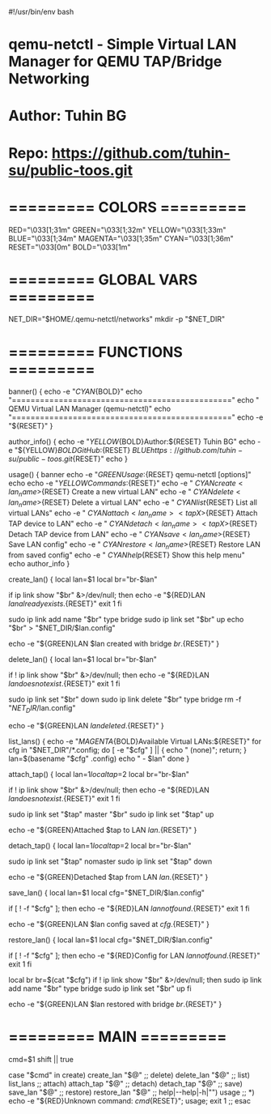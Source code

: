 #!/usr/bin/env bash
# qemu-netctl - Simple Virtual LAN Manager for QEMU TAP/Bridge Networking
# Author: Tuhin BG
# Repo: https://github.com/tuhin-su/public-toos.git

# ========= COLORS =========
RED="\033[1;31m"
GREEN="\033[1;32m"
YELLOW="\033[1;33m"
BLUE="\033[1;34m"
MAGENTA="\033[1;35m"
CYAN="\033[1;36m"
RESET="\033[0m"
BOLD="\033[1m"

# ========= GLOBAL VARS =========
NET_DIR="$HOME/.qemu-netctl/networks"
mkdir -p "$NET_DIR"

# ========= FUNCTIONS =========

banner() {
  echo -e "${CYAN}${BOLD}"
  echo "==============================================="
  echo "        QEMU Virtual LAN Manager (qemu-netctl)"
  echo "==============================================="
  echo -e "${RESET}"
}

author_info() {
  echo -e "${YELLOW}${BOLD}Author:${RESET} Tuhin BG"
  echo -e "${YELLOW}${BOLD}GitHub:${RESET} ${BLUE}https://github.com/tuhin-su/public-toos.git${RESET}"
  echo
}

usage() {
  banner
  echo -e "${GREEN}Usage:${RESET} qemu-netctl <command> [options]"
  echo
  echo -e "${YELLOW}Commands:${RESET}"
  echo -e "  ${CYAN}create <lan_name>${RESET}      Create a new virtual LAN"
  echo -e "  ${CYAN}delete <lan_name>${RESET}      Delete a virtual LAN"
  echo -e "  ${CYAN}list${RESET}                  List all virtual LANs"
  echo -e "  ${CYAN}attach <lan_name> <tapX>${RESET} Attach TAP device to LAN"
  echo -e "  ${CYAN}detach <lan_name> <tapX>${RESET} Detach TAP device from LAN"
  echo -e "  ${CYAN}save <lan_name>${RESET}        Save LAN config"
  echo -e "  ${CYAN}restore <lan_name>${RESET}     Restore LAN from saved config"
  echo -e "  ${CYAN}help${RESET}                  Show this help menu"
  echo
  author_info
}

create_lan() {
  local lan=$1
  local br="br-$lan"

  if ip link show "$br" &>/dev/null; then
    echo -e "${RED}LAN $lan already exists.${RESET}"
    exit 1
  fi

  sudo ip link add name "$br" type bridge
  sudo ip link set "$br" up
  echo "$br" > "$NET_DIR/$lan.config"

  echo -e "${GREEN}LAN $lan created with bridge $br.${RESET}"
}

delete_lan() {
  local lan=$1
  local br="br-$lan"

  if ! ip link show "$br" &>/dev/null; then
    echo -e "${RED}LAN $lan does not exist.${RESET}"
    exit 1
  fi

  sudo ip link set "$br" down
  sudo ip link delete "$br" type bridge
  rm -f "$NET_DIR/$lan.config"

  echo -e "${GREEN}LAN $lan deleted.${RESET}"
}

list_lans() {
  echo -e "${MAGENTA}${BOLD}Available Virtual LANs:${RESET}"
  for cfg in "$NET_DIR"/*.config; do
    [ -e "$cfg" ] || { echo "  (none)"; return; }
    lan=$(basename "$cfg" .config)
    echo "  - $lan"
  done
}

attach_tap() {
  local lan=$1
  local tap=$2
  local br="br-$lan"

  if ! ip link show "$br" &>/dev/null; then
    echo -e "${RED}LAN $lan does not exist.${RESET}"
    exit 1
  fi

  sudo ip link set "$tap" master "$br"
  sudo ip link set "$tap" up

  echo -e "${GREEN}Attached $tap to LAN $lan.${RESET}"
}

detach_tap() {
  local lan=$1
  local tap=$2
  local br="br-$lan"

  sudo ip link set "$tap" nomaster
  sudo ip link set "$tap" down

  echo -e "${GREEN}Detached $tap from LAN $lan.${RESET}"
}

save_lan() {
  local lan=$1
  local cfg="$NET_DIR/$lan.config"

  if [ ! -f "$cfg" ]; then
    echo -e "${RED}LAN $lan not found.${RESET}"
    exit 1
  fi

  echo -e "${GREEN}LAN $lan config saved at $cfg.${RESET}"
}

restore_lan() {
  local lan=$1
  local cfg="$NET_DIR/$lan.config"

  if [ ! -f "$cfg" ]; then
    echo -e "${RED}Config for LAN $lan not found.${RESET}"
    exit 1
  fi

  local br
  br=$(cat "$cfg")
  if ! ip link show "$br" &>/dev/null; then
    sudo ip link add name "$br" type bridge
    sudo ip link set "$br" up
  fi

  echo -e "${GREEN}LAN $lan restored with bridge $br.${RESET}"
}

# ========= MAIN =========

cmd=$1
shift || true

case "$cmd" in
  create) create_lan "$@" ;;
  delete) delete_lan "$@" ;;
  list) list_lans ;;
  attach) attach_tap "$@" ;;
  detach) detach_tap "$@" ;;
  save) save_lan "$@" ;;
  restore) restore_lan "$@" ;;
  help|--help|-h|"") usage ;;
  *) echo -e "${RED}Unknown command: $cmd${RESET}"; usage; exit 1 ;;
esac

